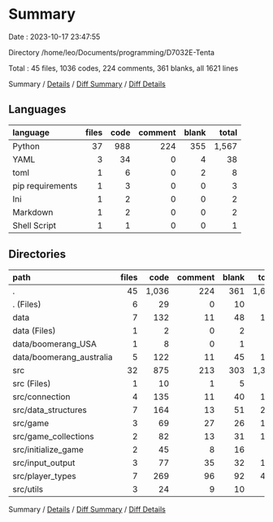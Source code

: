 # Summary

Date : 2023-10-17 23:47:55

Directory /home/leo/Documents/programming/D7032E-Tenta

Total : 45 files,  1036 codes, 224 comments, 361 blanks, all 1621 lines

Summary / [Details](details.md) / [Diff Summary](diff.md) / [Diff Details](diff-details.md)

## Languages
| language | files | code | comment | blank | total |
| :--- | ---: | ---: | ---: | ---: | ---: |
| Python | 37 | 988 | 224 | 355 | 1,567 |
| YAML | 3 | 34 | 0 | 4 | 38 |
| toml | 1 | 6 | 0 | 2 | 8 |
| pip requirements | 1 | 3 | 0 | 0 | 3 |
| Ini | 1 | 2 | 0 | 0 | 2 |
| Markdown | 1 | 2 | 0 | 0 | 2 |
| Shell Script | 1 | 1 | 0 | 0 | 1 |

## Directories
| path | files | code | comment | blank | total |
| :--- | ---: | ---: | ---: | ---: | ---: |
| . | 45 | 1,036 | 224 | 361 | 1,621 |
| . (Files) | 6 | 29 | 0 | 10 | 39 |
| data | 7 | 132 | 11 | 48 | 191 |
| data (Files) | 1 | 2 | 0 | 2 | 4 |
| data/boomerang_USA | 1 | 8 | 0 | 1 | 9 |
| data/boomerang_australia | 5 | 122 | 11 | 45 | 178 |
| src | 32 | 875 | 213 | 303 | 1,391 |
| src (Files) | 1 | 10 | 1 | 5 | 16 |
| src/connection | 4 | 135 | 11 | 40 | 186 |
| src/data_structures | 7 | 164 | 13 | 51 | 228 |
| src/game | 3 | 69 | 27 | 26 | 122 |
| src/game_collections | 2 | 82 | 13 | 31 | 126 |
| src/initialize_game | 2 | 45 | 8 | 16 | 69 |
| src/input_output | 3 | 77 | 35 | 32 | 144 |
| src/player_types | 7 | 269 | 96 | 92 | 457 |
| src/utils | 3 | 24 | 9 | 10 | 43 |

Summary / [Details](details.md) / [Diff Summary](diff.md) / [Diff Details](diff-details.md)